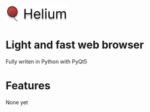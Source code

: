 ![Helium](./browser/start/logo.png)
# Light and fast web browser
Fully writen in Python with PyQt5
# Features
None yet
